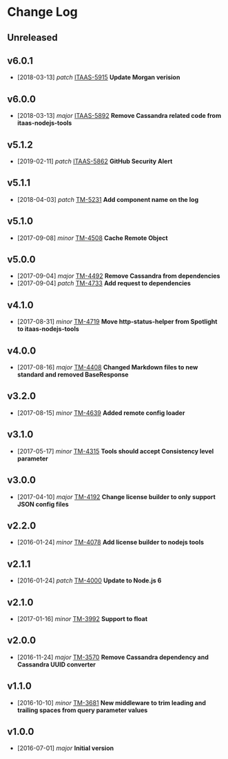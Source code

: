 # Change Log

## Unreleased

## v6.0.1
- [2018-03-13] *patch* [ITAAS-5915](https://jiralabone.atlassian.net/browse/ITAAS-5915) **Update Morgan verision**

## v6.0.0
- [2018-03-13] *major* [ITAAS-5892](https://jiralabone.atlassian.net/browse/ITAAS-5892) **Remove Cassandra related code from itaas-nodejs-tools**

## v5.1.2
- [2019-02-11] *patch* [ITAAS-5862](https://jiralabone.atlassian.net/browse/ITAAS-5862) **GitHub Security Alert**

## v5.1.1
- [2018-04-03] *patch* [TM-5231](https://jiralabone.atlassian.net/browse/TM-5231) **Add component name on the log**

## v5.1.0
- [2017-09-08] *minor* [TM-4508](https://jiralabone.atlassian.net/browse/TM-4508) **Cache Remote Object**

## v5.0.0
- [2017-09-04] *major* [TM-4492](https://jiralabone.atlassian.net/browse/TM-4492) **Remove Cassandra from dependencies**
- [2017-09-04] *patch* [TM-4733](https://jiralabone.atlassian.net/browse/TM-4733) **Add request to dependencies**

## v4.1.0
- [2017-08-31] *minor* [TM-4719](https://jiralabone.atlassian.net/browse/TM-4719) **Move http-status-helper from Spotlight to itaas-nodejs-tools**

## v4.0.0
- [2017-08-16] *major* [TM-4408](https://jiralabone.atlassian.net/browse/TM-4408) **Changed Markdown files to new standard and removed BaseResponse**

## v3.2.0
- [2017-08-15] *minor* [TM-4639](https://jiralabone.atlassian.net/browse/TM-4639) **Added remote config loader**

## v3.1.0
- [2017-05-17] *minor* [TM-4315](https://jiralabone.atlassian.net/browse/TM-4315) **Tools should accept Consistency level parameter**

## v3.0.0
- [2017-04-10] *major* [TM-4192](https://jiralabone.atlassian.net/browse/TM-4192) **Change license builder to only support JSON config files**

## v2.2.0
- [2016-01-24] *minor* [TM-4078](https://jiralabone.atlassian.net/browse/TM-4078) **Add license builder to nodejs tools**

## v2.1.1
- [2016-01-24] *patch* [TM-4000](https://jiralabone.atlassian.net/browse/TM-4000) **Update to Node.js 6**

## v2.1.0
- [2017-01-16] *minor* [TM-3992](https://jiralabone.atlassian.net/browse/TM-3992) **Support to float**

## v2.0.0
- [2016-11-24] *major* [TM-3570](https://jiralabone.atlassian.net/browse/TM-3570) **Remove Cassandra dependency and Cassandra UUID converter**

## v1.1.0
- [2016-10-10] *minor* [TM-3681](https://jiralabone.atlassian.net/browse/TM-3681) **New middleware to trim leading and trailing spaces from query parameter values**

## v1.0.0
- [2016-07-01] *major* **Initial version**
